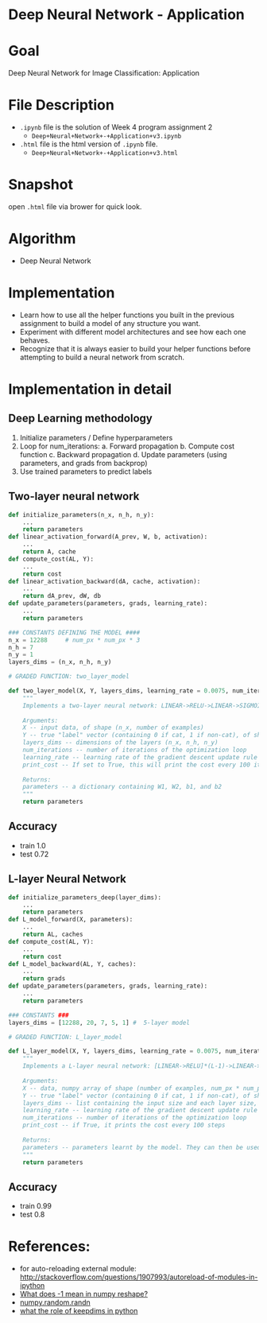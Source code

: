 # Deep Neural Network - Application
# Goal
Deep Neural Network for Image Classification: Application
# File Description
- `.ipynb` file is the solution of Week 4 program assignment 2
  - `Deep+Neural+Network+-+Application+v3.ipynb`
- `.html` file is the html version of `.ipynb` file.
  - `Deep+Neural+Network+-+Application+v3.html`

# Snapshot
open `.html` file via brower for quick look.
# Algorithm
- Deep Neural Network

# Implementation
- Learn how to use all the helper functions you built in the previous assignment to build a model of any structure you want.
- Experiment with different model architectures and see how each one behaves.
- Recognize that it is always easier to build your helper functions before attempting to build a neural network from scratch.

# Implementation in detail

## **Deep Learning methodology**
1. Initialize parameters / Define hyperparameters
2. Loop for num_iterations:
    a. Forward propagation
    b. Compute cost function
    c. Backward propagation
    d. Update parameters (using parameters, and grads from backprop) 
4. Use trained parameters to predict labels

## Two-layer neural network
```python
def initialize_parameters(n_x, n_h, n_y):
    ...
    return parameters 
def linear_activation_forward(A_prev, W, b, activation):
    ...
    return A, cache
def compute_cost(AL, Y):
    ...
    return cost
def linear_activation_backward(dA, cache, activation):
    ...
    return dA_prev, dW, db
def update_parameters(parameters, grads, learning_rate):
    ...
    return parameters
```

```python
### CONSTANTS DEFINING THE MODEL ####
n_x = 12288     # num_px * num_px * 3
n_h = 7
n_y = 1
layers_dims = (n_x, n_h, n_y)
```

```python
# GRADED FUNCTION: two_layer_model

def two_layer_model(X, Y, layers_dims, learning_rate = 0.0075, num_iterations = 3000, print_cost=False):
    """
    Implements a two-layer neural network: LINEAR->RELU->LINEAR->SIGMOID.
    
    Arguments:
    X -- input data, of shape (n_x, number of examples)
    Y -- true "label" vector (containing 0 if cat, 1 if non-cat), of shape (1, number of examples)
    layers_dims -- dimensions of the layers (n_x, n_h, n_y)
    num_iterations -- number of iterations of the optimization loop
    learning_rate -- learning rate of the gradient descent update rule
    print_cost -- If set to True, this will print the cost every 100 iterations 
    
    Returns:
    parameters -- a dictionary containing W1, W2, b1, and b2
    """    
    return parameters
```
## Accuracy
- train 1.0
- test 0.72
## L-layer Neural Network
```python
def initialize_parameters_deep(layer_dims):
    ...
    return parameters 
def L_model_forward(X, parameters):
    ...
    return AL, caches
def compute_cost(AL, Y):
    ...
    return cost
def L_model_backward(AL, Y, caches):
    ...
    return grads
def update_parameters(parameters, grads, learning_rate):
    ...
    return parameters
```

```python
### CONSTANTS ###
layers_dims = [12288, 20, 7, 5, 1] #  5-layer model
```

```python
# GRADED FUNCTION: L_layer_model

def L_layer_model(X, Y, layers_dims, learning_rate = 0.0075, num_iterations = 3000, print_cost=False):#lr was 0.009
    """
    Implements a L-layer neural network: [LINEAR->RELU]*(L-1)->LINEAR->SIGMOID.
    
    Arguments:
    X -- data, numpy array of shape (number of examples, num_px * num_px * 3)
    Y -- true "label" vector (containing 0 if cat, 1 if non-cat), of shape (1, number of examples)
    layers_dims -- list containing the input size and each layer size, of length (number of layers + 1).
    learning_rate -- learning rate of the gradient descent update rule
    num_iterations -- number of iterations of the optimization loop
    print_cost -- if True, it prints the cost every 100 steps
    
    Returns:
    parameters -- parameters learnt by the model. They can then be used to predict.
    """    
    return parameters
```
## Accuracy
- train 0.99
- test 0.8
# References:
- for auto-reloading external module: http://stackoverflow.com/questions/1907993/autoreload-of-modules-in-ipython
- [What does -1 mean in numpy reshape?](https://stackoverflow.com/questions/18691084/what-does-1-mean-in-numpy-reshape)
- [numpy.random.randn](https://docs.scipy.org/doc/numpy-1.13.0/reference/generated/numpy.random.randn.html)
- [what the role of keepdims in python](https://stackoverflow.com/questions/40927156/what-the-role-of-keepdims-in-python)
